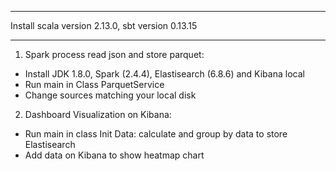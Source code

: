 ****
 Install scala version 2.13.0, sbt version 0.13.15
***

1. Spark process read json and store parquet:
 - Install JDK 1.8.0, Spark (2.4.4), Elastisearch (6.8.6) and Kibana local
 - Run main in Class ParquetService
 - Change sources matching your local disk
 
2. Dashboard Visualization on Kibana:
 - Run main in class Init Data: calculate and group by data to store Elastisearch
 - Add data on Kibana to show heatmap chart 